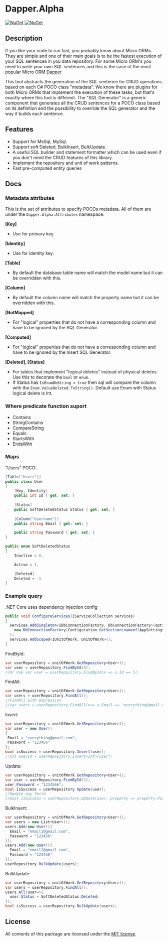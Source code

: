 # Dapper.Alpha
[![NuGet](https://img.shields.io/nuget/v/Dapper.Alpha.svg)](https://www.nuget.org/packages/Dapper.Alpha)
[![NuGet](https://img.shields.io/nuget/dt/Dapper.Alpha.svg)](https://www.nuget.org/packages/Dapper.Alpha)

## Description
If you like your code to run fast, you probably know about Micro ORMs.
They are simple and one of their main goals is to be the fastest execution of your SQL sentences in you data repository.
For some Micro ORM's you need to write your own SQL sentences and this is the case of the most popular Micro ORM [Dapper](https://github.com/DapperLib/Dapper)

This tool abstracts the generation of the SQL sentence for CRUD operations based on each C# POCO class "metadata".
We know there are plugins for both Micro ORMs that implement the execution of these tasks, but that's exactly where this tool is different. The "SQL Generator" is a generic component
that generates all the CRUD sentences for a POCO class based on its definition and the possibility to override the SQL generator and the way it builds each sentence.

## Features
- Support for MsSql, MySql.
- Support soft Deleted, BulkInsert, BulkUpdate.
- A useful SQL builder and statement formatter which can be used even if you don't need the CRUD features of this library.
- Implement the repository and unit of work patterns.
- Fast pre-computed entity queries

## Docs
### Metadata attributes
This is the set of attributes to specify POCOs metadata. All of them are under the `Dapper.Alpha.Attributes` namespace:

**[Key]**  
- Use for primary key.

**[Identity]**  
- Use for identity key.

**[Table]**  
- By default the database table name will match the model name but it can be overridden with this.

**[Column]**  
- By default the column name will match the property name but it can be overridden with this.

**[NotMapped]**  
- For "logical" properties that do not have a corresponding column and have to be ignored by the SQL Generator.

**[Computed]**  
- For "logical" properties that do not have a corresponding column and have to be ignored by the Insert SQL Generator.

**[Deleted], [Status]**  
- For tables that implement "logical deletes" instead of physical deletes. Use this to decorate the `bool` or `enum`.
- If Status has `IsEnumDbString = true` then sql will compare the column with the `Enum.ValueDeleted.ToString()`. Default use Enum with Status logical delete is Int.

 ### Where predicate function suport
 - Contains
 - StringContains
 - CompareString
 - Equals
 - StartsWith
 - EndsWith
 
 ### Maps

"Users" POCO:

```c#
[Table("Users")]
public class User
{
    [Key, Identity]
    public int Id { get; set; }
    
    [Status]
    public SoftDeletedStatus Status { get; set; }
    
    [Column("Username")]
    public string Email { get; set; }

    public string Password { get; set; }
}
```
```c#
public enum SoftDeletedStatus
{
    Inactive = 0,

    Active = 1,

    [Deleted]
    Deleted = -1
}
```
### Example query

.NET Core uses dependency injection config
```c#
public void ConfigureServices(IServiceCollection services)
{
  services.AddSingleton<IDbConnectionFactory, DbConnectionFactory>(option =>
    new DbConnectionFactory(Configuration.GetSection(nameof(AppSettings))[nameof(AppSettings.ConnectionString)], Metadata.SqlDialect.MsSql)
  );
  services.AddScoped<IUnitOfWork, UnitOfWork>();
}
```
FindById:

```c#
var userRepository = unitOfWork.GetRepository<User>();
var user = userRepository.FindById(5);
//Or Use var user = userRepository.FindById(x => x.Id == 5); 
```  

FindAll:

```c#
var userRepository = unitOfWork.GetRepository<User>();
var users = userRepository.FindAll();
//FindAll with expression
//var users = userRepository.FindAll(o=> o.Email == "everything@gmail.com");
```  


Insert:

```c#
var userRepository = unitOfWork.GetRepository<User>();
var user = new User()
{
 Email = "everything@gmail.com",
 Password = "123456"
};
bool isSuccess = userRepository.Insert(user);
//int userId = userRepository.Insert<int>(user);
```

Update:

```c#
var userRepository = unitOfWork.GetRepository<User>();
var user = userRepository.FindById(1);
user.Password = "1234566";
bool isSuccess = userRepository.Update(user);
//Update any feild
//bool isSuccess = userRepository.Update(user, property => property.Password);
```
BulkInsert:

```c#
var userRepository = unitOfWork.GetRepository<User>();
var users = new List<User>();
users.Add(new User(){
  Email = "email1@gmail.com",
  Password = "123456"
});
users.Add(new User(){
  Email = "email2@gmail.com",
  Password = "123456"
});
userRepository.BulkUpdate(users);
```

BulkUpdate:

```c#
var userRepository = unitOfWork.GetRepository<User>();
var users = userRepository.FindAll();
users.All(user=>{
  user.Status = SoftDeletedStatus.Deleted;
});
bool isSuccess = userRepository.BulkUpdate(users);
```

## License

All contents of this package are licensed under the [MIT license](https://opensource.org/licenses/MIT).
